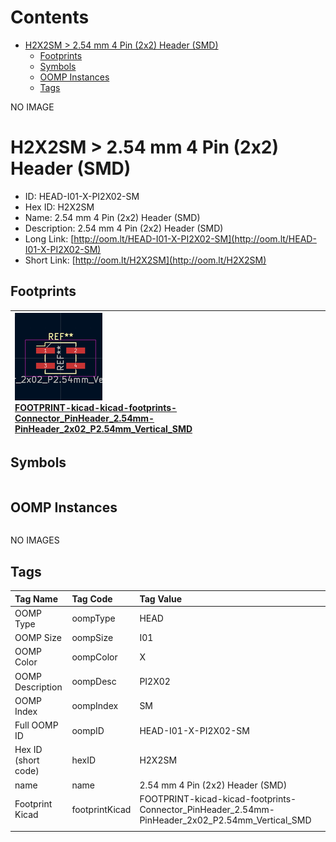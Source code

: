 



Contents
========

* [H2X2SM > 2.54 mm 4 Pin (2x2) Header (SMD)](#h2x2sm--254-mm-4-pin-2x2-header-smd)
	* [Footprints](#footprints)
	* [Symbols](#symbols)
	* [OOMP Instances](#oomp-instances)
	* [Tags](#tags)
  
NO IMAGE  
# H2X2SM > 2.54 mm 4 Pin (2x2) Header (SMD)

- ID: HEAD-I01-X-PI2X02-SM
- Hex ID: H2X2SM
- Name: 2.54 mm 4 Pin (2x2) Header (SMD)
- Description: 2.54 mm 4 Pin (2x2) Header (SMD)
- Long Link: [http://oom.lt/HEAD-I01-X-PI2X02-SM](http://oom.lt/HEAD-I01-X-PI2X02-SM)
- Short Link: [http://oom.lt/H2X2SM](http://oom.lt/H2X2SM)

## Footprints
  

|[![](https://raw.githubusercontent.com/oomlout/oomlout_OOMP_eda_V2/main/FOOTPRINT/kicad/kicad-footprints/Connector_PinHeader_2.54mm/PinHeader_2x02_P2.54mm_Vertical_SMD/image_140.png)<br>FOOTPRINT-kicad-kicad-footprints-Connector_PinHeader_2.54mm-PinHeader_2x02_P2.54mm_Vertical_SMD](https://github.com/oomlout/oomlout_OOMP_eda_V2/tree/main/FOOTPRINT/kicad/kicad-footprints/Connector_PinHeader_2.54mm/PinHeader_2x02_P2.54mm_Vertical_SMD/)||||
| :--- | :--- | :--- | :--- |

## Symbols
  

|||||
| :--- | :--- | :--- | :--- |

## OOMP Instances
  

|||||
| :--- | :--- | :--- | :--- |
  
NO IMAGES  
## Tags
  

|Tag Name|Tag Code|Tag Value|
| :--- | :--- | :--- |
|OOMP Type|oompType|HEAD|
|OOMP Size|oompSize|I01|
|OOMP Color|oompColor|X|
|OOMP Description|oompDesc|PI2X02|
|OOMP Index|oompIndex|SM|
|Full OOMP ID|oompID|HEAD-I01-X-PI2X02-SM|
|Hex ID (short code)|hexID|H2X2SM|
|name|name|2.54 mm 4 Pin (2x2) Header (SMD)|
|Footprint Kicad|footprintKicad|FOOTPRINT-kicad-kicad-footprints-Connector_PinHeader_2.54mm-PinHeader_2x02_P2.54mm_Vertical_SMD|
||||
